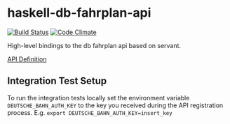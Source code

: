 # haskell-db-fahrplan-api
[![Build Status](https://travis-ci.org/muhbaasu/haskell-db-fahrplan-api.svg?branch=dev)](https://travis-ci.org/muhbaasu/haskell-db-fahrplan-api) [![Code Climate](https://codeclimate.com/github/muhbaasu/haskell-db-fahrplan-api/badges/gpa.svg)](https://codeclimate.com/github/muhbaasu/haskell-db-fahrplan-api)

High-level bindings to the db fahrplan api based on servant.

[API Definition](http://data.deutschebahn.com/apis/fahrplan)

## Integration Test Setup
To run the integration tests locally set the environment variable `DEUTSCHE_BAHN_AUTH_KEY` to the key you received during the API registration process. E.g. `export DEUTSCHE_BAHN_AUTH_KEY=insert_key`

